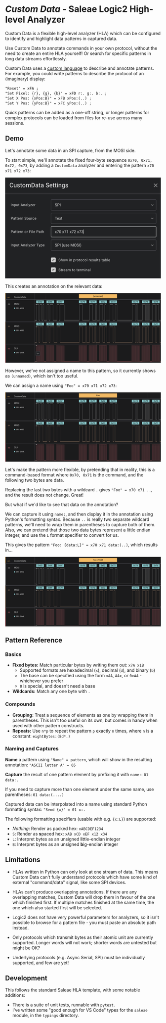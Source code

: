# _**Custom Data**_ - Saleae Logic2 High-level Analyzer

Custom Data is a flexible high-level analyzer (HLA) which can be configured to identify and
highlight data patterns in captured data.

Use Custom Data to annotate commands in your own protocol, without the need to create an entire HLA
yourself! Or search for specific patterns in long data streams effortlessly.

Custom Data uses a [custom language](#pattern-reference) to describe and annotate patterns. For
example, you could write patterns to describe the protocol of an (imaginary) display:

```
"Reset" = xFA ;
"Set Pixel: {r}, {g}, {b}" = xFD r:. g:. b:. ;
"Set X Pos: {xPos:B}" = xFB xPos:(..) ;
"Set Y Pos: {yPos:B}" = xFC yPos:(..) ;
```

Quick patterns can be added as a one-off string, or longer patterns for complex protocols can be
loaded from files for re-use across many sessions.

## Demo

Let's annotate some data in an SPI capture, from the MOSI side.

To start simple, we'll annotate the fixed four-byte sequence `0x70, 0x71, 0x72, 0x73`, by adding a
`CustomData` analyzer and entering the pattern `x70 x71 x72 x73`:

![The Analyzer Settings window, showing the pattern "x70 x71 x72 x73" entered.](img/settings.png)

This creates an annotation on the relevant data:

![A capture with three channels - MOSI, MISO, and CLK. MOSI has an annotation showing "(unnamed)" for that pattern.](img/steps_1_unnamed.png)

However, we've not assigned a name to this pattern, so it currently shows as `(unnamed)`, which
isn't too useful.

We can assign a name using `"Foo" = x70 x71 x72 x73`:

![The same capture, but with the annotation showing "Foo" instead.](img/steps_2_named.png)

Let's make the pattern more flexible, by pretending that in reality, this is a command-based format
where `0x70, 0x71` is the command, and the following two bytes are data.

Replacing the last two bytes with a wildcard `.` gives `"Foo" = x70 x71 ..`, and the result does not
change. Great!

But what if we'd like to see that data on the annotation?

We can capture it using `name:`, and then display it in the annotation using Python's formatting
syntax. Because `..` is really two separate wildcard patterns, we'll need to wrap them in
parentheses to capture both of them. Also, we can pretend that those two data bytes represent a
little endian integer, and use the `L` format specifier to convert for us.

This gives the pattern `"Foo: {data:L}" = x70 x71 data:(..)`, which results in...

![The same capture, but with the annotation showing "Foo 29554" instead.](img/steps_3_capture.png)

## Pattern Reference

### Basics

- **Fixed bytes:** Match particular bytes by writing them out: `x7A x1B`
  - Supported formats are hexadecimal (`x`), decimal (`d`), and binary (`b`)
  - The base can be specified using the form `xAA`, `AAx`, or `0xAA` - whichever you prefer
  - `0` is special, and doesn't need a base
- **Wildcards:** Match any one byte with `.`

### Compounds

- **Grouping:** Treat a sequence of elements as one by wrapping them in parentheses. This isn't too
  useful on its own, but comes in handy when used with other pattern constructs.
- **Repeats:** Use `n*p` to repeat the pattern `p` exactly `n` times, where `n` is a constant:
  `eightBytes:(8d*.)`

### Naming and Captures

**Name** a pattern using `"Name" = pattern`, which will show in the resulting annotation: `"ASCII letter A" = 65`

**Capture** the result of one pattern element by prefixing it with `name:`: `01 data:.`

If you need to capture more than one element under the same name, use parentheses: `01 data:(....)`

Captured data can be interpolated into a name using standard Python formatting syntax: `"Send {x}" = 01 x:.`

The following formatting specifiers (usable with e.g. `{x:L}`) are supported:

- _Nothing_: Render as packed hex: `xABCDEF1234`
- `S`: Render as **s**paced hex: `xAB xCD xEF x12 x34`
- `L`: Interpret bytes as an unsigned **l**ittle-endian integer
- `B`: Interpret bytes as an unsigned **b**ig-endian integer

## Limitations

- HLAs written in Python can only look at one stream of data. This means Custom Data can't fully
  understand protocols which have some kind of external "command/data" signal, like some SPI
  devices.

- HLAs can't produce overlapping annotations. If there are any overlapping matches, Custom Data will
  drop them in favour of the one which finished first. If multiple matches finished at the same
  time, the one which also started first will be selected.

- Logic2 does not have very powerful parameters for analyzers, so it isn't possible to browse for a
  pattern file - you must paste an absolute path instead.

- Only protocols which transmit bytes as their atomic unit are currently supported.
  Longer words will not work; shorter words are untested but might be OK?

- Underlying protocols (e.g. Async Serial, SPI) must be individually supported, and few are yet!

## Development

This follows the standard Saleae HLA template, with some notable additions:

- There is a suite of unit tests, runnable with `pytest`.
- I've written some "good enough for VS Code" types for the `saleae` module, in the `typings`
  directory.
